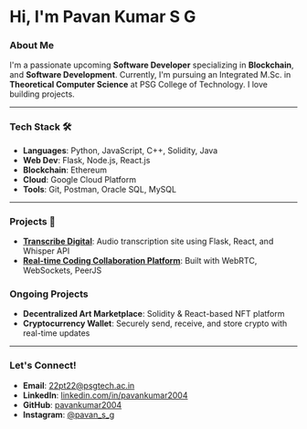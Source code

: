 # Hi, I'm Pavan Kumar S G 

### About Me
I'm a passionate upcoming **Software Developer** specializing in  **Blockchain**, and **Software Development**. Currently, I'm pursuing an Integrated M.Sc. in **Theoretical Computer Science** at PSG College of Technology. I love building projects.

---

### Tech Stack 🛠️
- **Languages**: Python, JavaScript, C++, Solidity, Java
- **Web Dev**: Flask, Node.js, React.js
- **Blockchain**: Ethereum
- **Cloud**: Google Cloud Platform
- **Tools**: Git, Postman, Oracle SQL, MySQL

---

### Projects 🚀
- **[Transcribe Digital](https://transcribe.digital/)**: Audio transcription site using Flask, React, and Whisper API
- **[Real-time Coding Collaboration Platform](https://github.com/pavankumar2004/livecoding)**: Built with WebRTC, WebSockets, PeerJS
### Ongoing Projects
- **Decentralized Art Marketplace**: Solidity & React-based NFT platform
- **Cryptocurrency Wallet**: Securely send, receive, and store crypto with real-time updates

---

### Let's Connect!
- **Email**: [22pt22@psgtech.ac.in](mailto:22pt22@psgtech.ac.in)
- **LinkedIn**: [linkedin.com/in/pavankumar2004](https://www.linkedin.com/in/pavankumar-s-g/)
- **GitHub**: [pavankumar2004](https://github.com/pavankumar2004)
- **Instagram**: [@pavan_s_g](https://www.instagram.com/pavan_s_g/)


